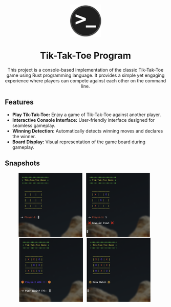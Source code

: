 <div align="center" >
<img style="height:100px;" src="./../.github/assets/terminal.png" /> 
<br />
<h1>Tik-Tak-Toe Program</h1>

This project is a console-based implementation of the classic Tik-Tak-Toe game using Rust programming language. It provides a simple yet engaging experience where players can compete against each other on the command line.

</div>

## Features
- **Play Tik-Tak-Toe:** Enjoy a game of Tik-Tak-Toe against another player.
- **Interactive Console Interface:** User-friendly interface designed for seamless gameplay.
- **Winning Detection:** Automatically detects winning moves and declares the winner.
- **Board Display:** Visual representation of the game board during gameplay.

## Snapshots

<div align="center" >
&nbsp;<img style="height:200px;" src="./.github/image.png" />&nbsp;
&nbsp;<img style="height:200px;" src="./.github/image-1.png" />&nbsp;
&nbsp;<img style="height:200px;" src="./.github/image-2.png" />&nbsp;
&nbsp;<img style="height:200px;" src="./.github/image-3.png" />&nbsp;
</div>